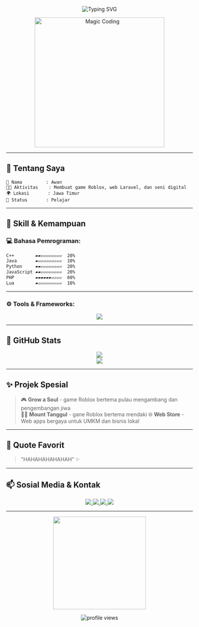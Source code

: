 
<!-- KILLERMAX32 | Awan the Code Magician -->
<p align="center">
  <img src="https://readme-typing-svg.herokuapp.com?font=Fira+Code&size=30&duration=4000&pause=1000&color=00FFFF&center=true&vCenter=true&width=700&lines=✨+Halo,+saya+Setiywan;🌌+Magician+of+Code+and+Imagination;⚔️+Let's+Craft+Some+Magic!" alt="Typing SVG" />
</p>

<p align="center">
  <img src="https://media.giphy.com/media/0D75UbtDyzYunTj5NW/giphy.gif" width="350" alt="Magic Coding" />
</p>

---

## 🎨 Tentang Saya

```
🧠 Nama         : Awan
🧑‍💻 Aktivitas    : Membuat game Roblox, web Laravel, dan seni digital
🌍 Lokasi       : Jawa Timur
🧙 Status       : Pelajar
```

---

## 🚀 Skill & Kemampuan

### 💻 Bahasa Pemrograman:
```markdown
C++        ▰▰▱▱▱▱▱▱▱▱  20%  
Java       ▰▱▱▱▱▱▱▱▱▱  10%  
Python     ▰▰▱▱▱▱▱▱▱▱  20%  
JavaScript ▰▰▱▱▱▱▱▱▱▱  20%  
PHP        ▰▰▰▰▰▰▱▱▱▱  60%  
Lua        ▰▱▱▱▱▱▱▱▱▱  10%
```

---

### ⚙️ Tools & Frameworks:
<p align="center">
  <img src="https://skillicons.dev/icons?i=vscode,github,laravel,bootstrap,tailwind,mysql,lua,php,js,py,java,cpp&theme=dark" />
</p>

---

## 🧪 GitHub Stats

<p align="center">
  <img src="https://github-readme-stats.vercel.app/api?username=USERNAME-GITHUB&show_icons=true&theme=tokyonight&hide_border=true&custom_title=🔥+Statistik+Saya" />
  <br>
  <img src="https://github-readme-streak-stats.herokuapp.com/?user=USERNAME-GITHUB&theme=tokyonight&hide_border=true" />
</p>

---

## ✨ Projek Spesial
> 🎮 **Grow a Soul** - game Roblox bertema pulau mengambang dan pengembangan jiwa  
> 🧙‍♂️ **Mount Tanggul** - gane Roblox bertema mendaki
> 🌐 **Web Store** - Web apps bergaya untuk UMKM dan bisnis lokal

---

## 🌌 Quote Favorit

> "HAHAHAHAHAHAH” ✨

---

## 📫 Sosial Media & Kontak

<p align="center">
  <a href="https://www.tiktok.com/@awancode" target="_blank">
    <img src="https://img.shields.io/badge/TikTok-%231DA1F2.svg?style=for-the-badge&logo=tiktok&logoColor=white" />
  </a>
  <a href="https://instagram.com/awancode" target="_blank">
    <img src="https://img.shields.io/badge/Instagram-E4405F?style=for-the-badge&logo=instagram&logoColor=white" />
  </a>
  <a href="https://discord.com/users/123456789012345678" target="_blank">
    <img src="https://img.shields.io/badge/Discord-ayswann-7289DA?style=for-the-badge&logo=discord&logoColor=white" />
  </a>
  <a href="https://www.roblox.com/users/1234567/profile" target="_blank">
    <img src="https://img.shields.io/badge/Roblox-Reaxelord-red?style=for-the-badge&logo=roblox" />
  </a>
</p>

---

<p align="center">
  <img src="https://media.giphy.com/media/SWoSkN6DxTszqIKEqv/giphy.gif" width="250" />
</p>

<p align="center">
  <img src="https://komarev.com/ghpvc/?username=USERNAME-GITHUB&label=Kunjungan+Profil&color=0e75b6&style=flat-square" alt="profile views" />
</p>
